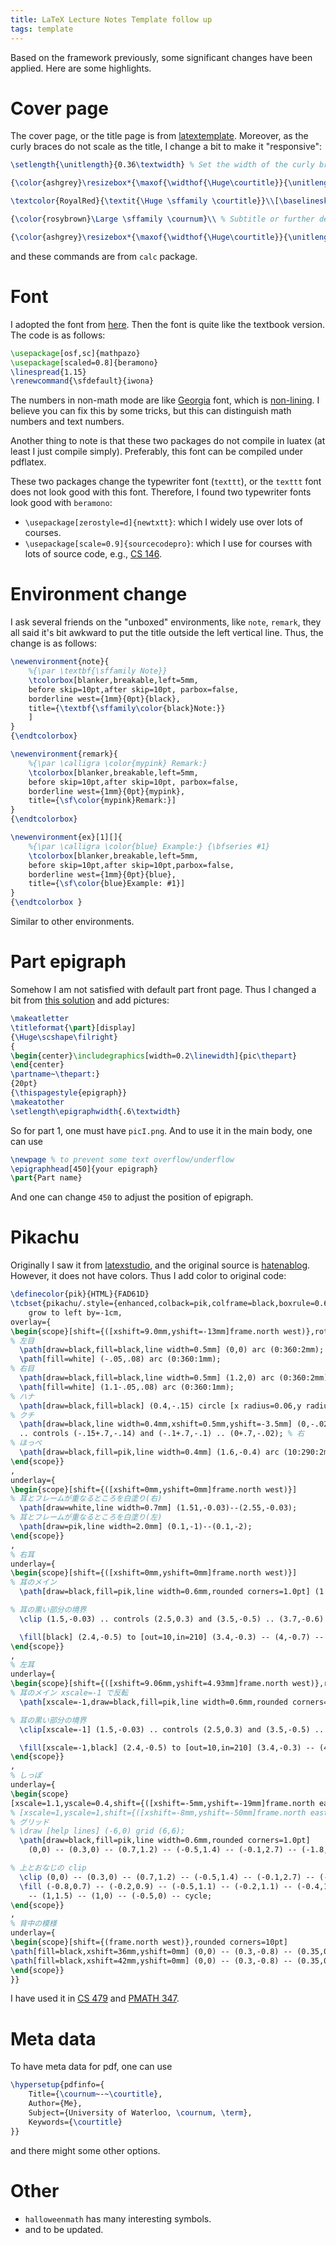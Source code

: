 ```yaml
---
title: LaTeX Lecture Notes Template follow up
tags: template
---
```


Based on the framework previously, some significant changes have been applied. Here are some highlights.

# Cover page
The cover page, or the title page is from [latextemplate](https://www.latextemplates.com/template/stylish-title-page). Moreover, as the curly braces do not scale as the title, I change a bit to make it "responsive":
```latex
\setlength{\unitlength}{0.36\textwidth} % Set the width of the curly brackets above and below the titles

{\color{ashgrey}\resizebox*{\maxof{\widthof{\Huge\courtitle}}{\unitlength}}{\baselineskip}{\rotatebox{90}{$\}$}}}\\[\baselineskip] % Top curly bracket

\textcolor{RoyalRed}{\textit{\Huge \sffamily \courtitle}}\\[\baselineskip] % Title

{\color{rosybrown}\Large \sffamily \cournum}\\ % Subtitle or further description

{\color{ashgrey}\resizebox*{\maxof{\widthof{\Huge\courtitle}}{\unitlength}}{\baselineskip}{\rotatebox{-90}{$\}$}}} % Bottom curly bracket
```
and these commands are from `calc` package.

# Font

I adopted the font from [here](https://tex.stackexchange.com/a/60246). Then the font is quite like the textbook version. The code is as follows:
```latex
\usepackage[osf,sc]{mathpazo}
\usepackage[scaled=0.8]{beramono}
\linespread{1.15}
\renewcommand{\sfdefault}{iwona}
```
The numbers in non-math mode are like [Georgia](https://en.wikipedia.org/wiki/Georgia_(typeface)) font, which is [non-lining](https://en.wikipedia.org/wiki/Text_figures). I believe you can fix this by some tricks, but this can distinguish math numbers and text numbers.

Another thing to note is that these two packages do not compile in luatex (at least I just compile simply). Preferably, this font can be compiled under pdflatex.

These two packages change the typewriter font (`texttt`), or the `texttt` font does not look good with this font. Therefore, I found two typewriter fonts look good with `beramono`:
- `\usepackage[zerostyle=d]{newtxtt}`: which I widely use over lots of courses.
- `\usepackage[scale=0.9]{sourcecodepro}`: which I use for courses with lots of source code, e.g., [CS 146](https://n.sibp.ro/cs146). 

# Environment change
I ask several friends on the "unboxed" environments, like `note`, `remark`, they all said it's bit awkward to put the title outside the left vertical line. Thus, the change is as follows:
```latex
\newenvironment{note}{
	%{\par \textbf{\sffamily Note}}
	\tcolorbox[blanker,breakable,left=5mm,
	before skip=10pt,after skip=10pt, parbox=false,
	borderline west={1mm}{0pt}{black},
	title={\textbf{\sffamily\color{black}Note:}}
	]
}
{\endtcolorbox}

\newenvironment{remark}{
	%{\par \calligra \color{mypink} Remark:}
	\tcolorbox[blanker,breakable,left=5mm,
	before skip=10pt,after skip=10pt, parbox=false,
	borderline west={1mm}{0pt}{mypink},
	title={\sf\color{mypink}Remark:}]
}
{\endtcolorbox}

\newenvironment{ex}[1][]{
	%{\par \calligra \color{blue} Example:} {\bfseries #1}
	\tcolorbox[blanker,breakable,left=5mm,
	before skip=10pt,after skip=10pt,parbox=false,
	borderline west={1mm}{0pt}{blue},
	title={\sf\color{blue}Example: #1}]
}
{\endtcolorbox }
```

Similar to other environments.

# Part epigraph

Somehow I am not satisfied with default part front page. Thus I changed a bit from [this solution](https://tex.stackexchange.com/a/521984) and add pictures:
```latex
\makeatletter
\titleformat{\part}[display]
{\Huge\scshape\filright}
{
\begin{center}\includegraphics[width=0.2\linewidth]{pic\thepart}
\end{center}
\partname~\thepart:}
{20pt}
{\thispagestyle{epigraph}}
\makeatother
\setlength\epigraphwidth{.6\textwidth}
```
So for part 1, one must have `picI.png`. And to use it in the main body, one can use
```latex
\newpage % to prevent some text overflow/underflow
\epigraphhead[450]{your epigraph}
\part{Part name}
```
And one can change `450` to adjust the position of epigraph.

# Pikachu
Originally I saw it from [latexstudio](https://www.latexstudio.net/archives/51618.html), and the original source is [hatenablog](https://hohei3108.hatenablog.com/entry/2017/09/23/165454). However, it does not have colors. Thus I add color to original code:

```latex
\definecolor{pik}{HTML}{FAD61D}
\tcbset{pikachu/.style={enhanced,colback=pik,colframe=black,boxrule=0.6mm,enlarge top by=7.0mm,enlarge bottom by=2.0mm,top=50pt,sharp corners=south,arc=14mm,
	grow to left by=-1cm,
overlay={
\begin{scope}[shift={([xshift=9.0mm,yshift=-13mm]frame.north west)},rotate=30]
% 左目
  \path[draw=black,fill=black,line width=0.5mm] (0,0) arc (0:360:2mm);
  \path[fill=white] (-.05,.08) arc (0:360:1mm);
% 右目
  \path[draw=black,fill=black,line width=0.5mm] (1.2,0) arc (0:360:2mm);
  \path[fill=white] (1.1-.05,.08) arc (0:360:1mm);
% ハナ
  \path[draw=black,fill=black] (0.4,-.15) circle [x radius=0.06,y radius=0.03] (0:360);
% クチ
  \path[draw=black,line width=0.4mm,xshift=0.5mm,yshift=-3.5mm] (0,-.02) .. controls (.1,-.1) and (.15,-.14) .. (.35,0) % 左
  .. controls (-.15+.7,-.14) and (-.1+.7,-.1) .. (0+.7,-.02); % 右
% ほっぺ
  \path[draw=black,fill=pik,line width=0.4mm] (1.6,-0.4) arc (10:290:2mm);
\end{scope}}
,
underlay={
\begin{scope}[shift={([xshift=0mm,yshift=0mm]frame.north west)}]
% 耳とフレームが重なるところを白塗り(右)
  \path[draw=white,line width=0.7mm] (1.51,-0.03)--(2.55,-0.03);
% 耳とフレームが重なるところを白塗り(左)
  \path[draw=pik,line width=2.0mm] (0.1,-1)--(0.1,-2);
\end{scope}}
,
% 右耳
underlay={
\begin{scope}[shift={([xshift=0mm,yshift=0mm]frame.north west)}]
% 耳のメイン
  \path[draw=black,fill=pik,line width=0.6mm,rounded corners=1.0pt] (1.5,-0.03) .. controls (2.5,0.3) and (3.5,-0.5) .. (3.7,-0.6) .. controls (2.7,-0.5) and (2.5,-0.5) .. (2.2,-0.4);

% 耳の黒い部分の境界
  \clip (1.5,-0.03) .. controls (2.5,0.3) and (3.5,-0.5) .. (3.7,-0.6) .. controls (2.7,-0.5) and (2.5,-0.5) .. (2.2,-0.4);

  \fill[black] (2.4,-0.5) to [out=10,in=210] (3.4,-0.3) -- (4,-0.7) -- cycle;
\end{scope}}
,
% 左耳
underlay={
\begin{scope}[shift={([xshift=9.06mm,yshift=4.93mm]frame.north west)},rotate=60]
% 耳のメイン xscale=-1 で反転
  \path[xscale=-1,draw=black,fill=pik,line width=0.6mm,rounded corners=1.0pt] (1.5,-0.03) .. controls (2.5,0.3) and (3.5,-0.5) .. (3.7,-0.6) .. controls (2.7,-0.5) and (2.5,-0.5) .. (2.2,-0.4);

% 耳の黒い部分の境界
  \clip[xscale=-1] (1.5,-0.03) .. controls (2.5,0.3) and (3.5,-0.5) .. (3.7,-0.6) .. controls (2.7,-0.5) and (2.5,-0.5) .. (2.2,-0.4);

  \fill[xscale=-1,black] (2.4,-0.5) to [out=10,in=210] (3.4,-0.3) -- (4,-0.7) -- cycle;
\end{scope}}
,
% しっぽ
underlay={
\begin{scope}
[xscale=1.1,yscale=0.4,shift={([xshift=-5mm,yshift=-19mm]frame.north east)},rotate=38]
% [xscale=1,yscale=1,shift={([xshift=-8mm,yshift=-50mm]frame.north east)},rotate=0]
% グリッド
% \draw [help lines] (-6,0) grid (6,6);
  \path[draw=black,fill=pik,line width=0.6mm,rounded corners=1.0pt]
    (0,0) -- (0.3,0) -- (0.7,1.2) -- (-0.5,1.4) -- (-0.1,2.7) -- (-1.8,3) to [out=80,in=245] (-1,5.4) -- (-3.9,6) to [out=245,in=90] (-4.6,2.2) -- (-2,2) -- (-2.2,1.1) -- (0.2,0.7) -- cycle;

% 上とおなじの clip
  \clip (0,0) -- (0.3,0) -- (0.7,1.2) -- (-0.5,1.4) -- (-0.1,2.7) -- (-2,3) to [out=80,in=245] (-1.2,5.4) -- (-4.1,6) to [out=245,in=90] (-4.8,2.2) -- (-2.2,2) -- (-2.5,1.1) -- (0.2,0.7) -- cycle;
  \fill (-0.8,0.7) -- (-0.2,0.9) -- (-0.5,1.1) -- (-0.2,1.1) -- (-0.4,1.2) -- (-0.1,1.25) -- (-0.4,1.45)
    -- (1,1.5) -- (1,0) -- (-0.5,0) -- cycle;
\end{scope}}
,
% 背中の模様
underlay={
\begin{scope}[shift={(frame.north west)},rounded corners=10pt]
\path[fill=black,xshift=36mm,yshift=0mm] (0,0) -- (0.3,-0.8) -- (0.35,0);
\path[fill=black,xshift=42mm,yshift=0mm] (0,0) -- (0.3,-0.8) -- (0.35,0);
\end{scope}}
}}
```

I have used it in [CS 479](https://n.sibp.ro/cs479) and [PMATH 347](https://n.sibp.ro/pmath347).

# Meta data
To have meta data for pdf, one can use 
```latex
\hypersetup{pdfinfo={
    Title={\cournum~-~\courtitle},
    Author={Me},
    Subject={University of Waterloo, \cournum, \term},
    Keywords={\courtitle}
}}
```
and there might some other options.

# Other
- `halloweenmath` has many interesting symbols.
- and to be updated.